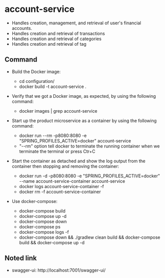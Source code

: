 # account-service
- Handles creation, management, and retrieval of user's financial accounts.
- Handles creation and retrieval of transactions
- Handles creation and retrieval of categories
- Handles creation and retrieval of tag

## Command
- Build the Docker image:
  - cd configuration/
  - docker build -t account-service .
    
- Verify that we got a Docker image, as expected, by using the following command:
  - docker images | grep account-service  
    
- Start up the product microservice as a container by using the following command:
  - docker run --rm -p8080:8080 -e "SPRING_PROFILES_ACTIVE=docker" account-service
  - "--rm" option tell docker to terminate the running container when we terminate the terminal or press Ctr+C    
  
- Start the container as detached and show the log output from the container then stopping and removing the container:
  - docker run -d -p8080:8080 -e "SPRING_PROFILES_ACTIVE=docker" --name account-service-container account-service
  - docker logs account-service-container -f   
  - docker rm -f account-service-container  

- Use docker-compose:
  - docker-compose build
  - docker-compose up -d
  - docker-compose down
  - docker-compose ps 
  - docker-compose logs -f
  - docker-compose down && ./gradlew clean build && docker-compose build && docker-compose up -d




## Noted link
- swagger-ui: http://localhost:7001/swagger-ui/